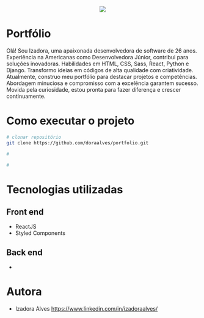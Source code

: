 <p align="center">
   <img src="http://img.shields.io/static/v1?label=STATUS&message=EM%20DESENVOLVIMENTO&color=RED&style=for-the-badge" #vitrinedev/>
</p>

# Portfólio 

Olá! Sou Izadora, uma apaixonada desenvolvedora de software de 26 anos. Experiência na Americanas como Desenvolvedora Júnior, contribui para soluções inovadoras. Habilidades em HTML, CSS, Sass, React, Python e Django. Transformo ideias em códigos de alta qualidade com criatividade. Atualmente, construo meu portfólio para destacar projetos e competências. Abordagem minuciosa e compromisso com a excelência garantem sucesso. Movida pela curiosidade, estou pronta para fazer diferença e crescer continuamente.


# Como executar o projeto
```bash
# clonar repositório
git clone https://github.com/doraalves/portfolio.git

# 

#

```

# Tecnologias utilizadas
## Front end
- ReactJS
- Styled Components

## Back end
-

# Autora
- Izadora Alves
https://www.linkedin.com/in/izadoraalves/
